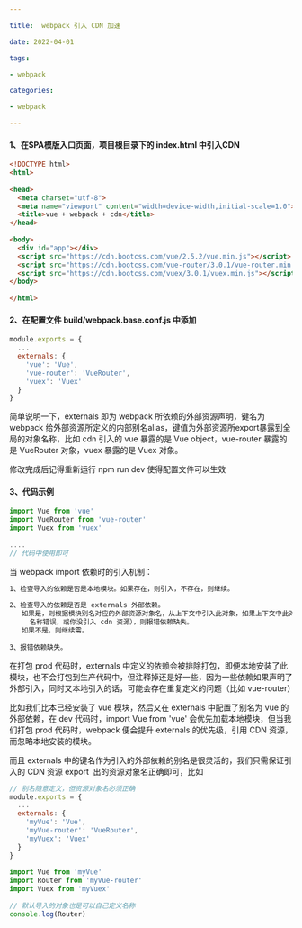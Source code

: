 ```yaml
---

title:  webpack 引入 CDN 加速

date: 2022-04-01

tags:

- webpack

categories:

- webpack

---
```


#### 1、在SPA模版入口页面，项目根目录下的 index.html 中引入CDN

```html
<!DOCTYPE html>
<html>
 
<head>
  <meta charset="utf-8">
  <meta name="viewport" content="width=device-width,initial-scale=1.0">
  <title>vue + webpack + cdn</title>
</head>
 
<body>
  <div id="app"></div>
  <script src="https://cdn.bootcss.com/vue/2.5.2/vue.min.js"></script>
  <script src="https://cdn.bootcss.com/vue-router/3.0.1/vue-router.min.js"></script>
  <script src="https://cdn.bootcss.com/vuex/3.0.1/vuex.min.js"></script>
</body>
 
</html>
```

#### 2、在配置文件 build/webpack.base.conf.js 中添加

```javascript
module.exports = {
  ...
  externals: {
    'vue': 'Vue',
    'vue-router': 'VueRouter',
    'vuex': 'Vuex'
  }
}
```

简单说明一下，externals 即为 webpack 所依赖的外部资源声明，键名为 webpack 给外部资源所定义的内部别名alias，键值为外部资源所export暴露到全局的对象名称，比如 cdn 引入的 vue 暴露的是 Vue object，vue-router 暴露的是 VueRouter 对象，vuex 暴露的是 Vuex 对象。

修改完成后记得重新运行 npm run dev 使得配置文件可以生效

#### 3、代码示例

```javascript
import Vue from 'vue'
import VueRouter from 'vue-router'
import Vuex from 'vuex'
 
....
// 代码中使用即可
```

当 webpack import 依赖时的引入机制：

```css
1、检查导入的依赖是否是本地模块。如果存在，则引入，不存在，则继续。
 
2、检查导入的依赖是否是 externals 外部依赖。
   如果是，则根据模块别名对应的外部资源对象名，从上下文中引入此对象，如果上下文中此对象不存在（比如你定义的对象
     名称错误，或你没引入 cdn 资源），则报错依赖缺失。
   如果不是，则继续需。
 
3、报错依赖缺失。
```

在打包 prod 代码时，externals 中定义的依赖会被排除打包，即便本地安装了此模块，也不会打包到生产代码中，但注释掉还是好一些，因为一些依赖如果声明了外部引入，同时又本地引入的话，可能会存在重复定义的问题（比如 vue-router）

比如我们比本已经安装了 vue 模块，然后又在 externals 中配置了别名为 vue 的外部依赖，在 dev 代码时，import Vue from 'vue' 会优先加载本地模块，但当我们打包 prod 代码时，webpack 便会提升 externals 的优先级，引用 CDN 资源，而忽略本地安装的模块。

而且 externals 中的键名作为引入的外部依赖的别名是很灵活的，我们只需保证引入的 CDN 资源 export  出的资源对象名正确即可，比如

```javascript
// 别名随意定义，但资源对象名必须正确
module.exports = {
  ...
  externals: {
    'myVue': 'Vue',
    'myVue-router': 'VueRouter',
    'myVuex': 'Vuex'
  }
}
 
import Vue from 'myVue'
import Router from 'myVue-router'
import Vuex from 'myVuex'
 
// 默认导入的对象也是可以自己定义名称
console.log(Router)
```